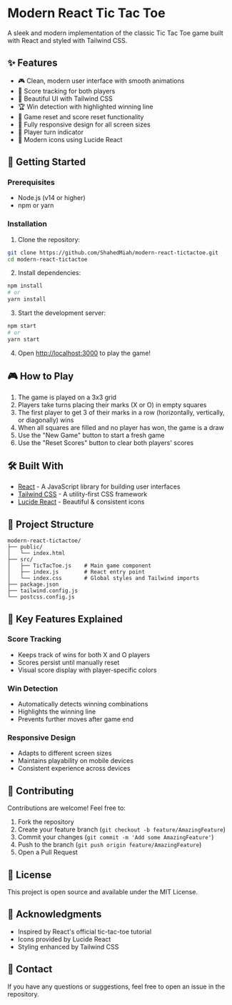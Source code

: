 # Modern React Tic Tac Toe

A sleek and modern implementation of the classic Tic Tac Toe game built with React and styled with Tailwind CSS.

## ✨ Features

- 🎮 Clean, modern user interface with smooth animations
- 🎯 Score tracking for both players
- 🎨 Beautiful UI with Tailwind CSS
- 🏆 Win detection with highlighted winning line
- 🔄 Game reset and score reset functionality
- 📱 Fully responsive design for all screen sizes
- 🎲 Player turn indicator
- 🎵 Modern icons using Lucide React

## 🚀 Getting Started

### Prerequisites

- Node.js (v14 or higher)
- npm or yarn

### Installation

1. Clone the repository:
```bash
git clone https://github.com/ShahedMiah/modern-react-tictactoe.git
cd modern-react-tictactoe
```

2. Install dependencies:
```bash
npm install
# or
yarn install
```

3. Start the development server:
```bash
npm start
# or
yarn start
```

4. Open [http://localhost:3000](http://localhost:3000) to play the game!

## 🎮 How to Play

1. The game is played on a 3x3 grid
2. Players take turns placing their marks (X or O) in empty squares
3. The first player to get 3 of their marks in a row (horizontally, vertically, or diagonally) wins
4. When all squares are filled and no player has won, the game is a draw
5. Use the "New Game" button to start a fresh game
6. Use the "Reset Scores" button to clear both players' scores

## 🛠️ Built With

- [React](https://reactjs.org/) - A JavaScript library for building user interfaces
- [Tailwind CSS](https://tailwindcss.com/) - A utility-first CSS framework
- [Lucide React](https://lucide.dev/) - Beautiful & consistent icons

## 📁 Project Structure

```
modern-react-tictactoe/
├── public/
│   └── index.html
├── src/
│   ├── TicTacToe.js    # Main game component
│   ├── index.js        # React entry point
│   └── index.css       # Global styles and Tailwind imports
├── package.json
├── tailwind.config.js
└── postcss.config.js
```

## 🎯 Key Features Explained

### Score Tracking
- Keeps track of wins for both X and O players
- Scores persist until manually reset
- Visual score display with player-specific colors

### Win Detection
- Automatically detects winning combinations
- Highlights the winning line
- Prevents further moves after game end

### Responsive Design
- Adapts to different screen sizes
- Maintains playability on mobile devices
- Consistent experience across devices

## 🤝 Contributing

Contributions are welcome! Feel free to:

1. Fork the repository
2. Create your feature branch (`git checkout -b feature/AmazingFeature`)
3. Commit your changes (`git commit -m 'Add some AmazingFeature'`)
4. Push to the branch (`git push origin feature/AmazingFeature`)
5. Open a Pull Request

## 📝 License

This project is open source and available under the MIT License.

## 🙏 Acknowledgments

- Inspired by React's official tic-tac-toe tutorial
- Icons provided by Lucide React
- Styling enhanced by Tailwind CSS

## 📧 Contact

If you have any questions or suggestions, feel free to open an issue in the repository.